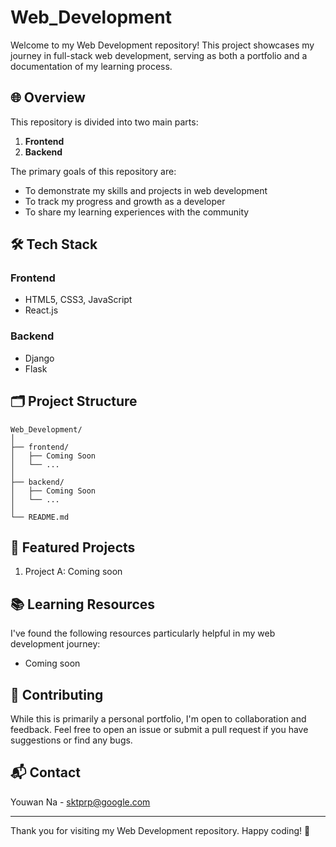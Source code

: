 # Web_Development

Welcome to my Web Development repository! This project showcases my journey in full-stack web development, serving as both a portfolio and a documentation of my learning process.

## 🌐 Overview

This repository is divided into two main parts:

1. **Frontend**
2. **Backend**

The primary goals of this repository are:
- To demonstrate my skills and projects in web development
- To track my progress and growth as a developer
- To share my learning experiences with the community

## 🛠️ Tech Stack

### Frontend
- HTML5, CSS3, JavaScript
- React.js

### Backend
- Django
- Flask

## 🗂️ Project Structure

```
Web_Development/
│
├── frontend/
│   ├── Coming Soon
│   └── ...
│
├── backend/
│   ├── Coming Soon
│   └── ...
│
└── README.md
```

## 🚀 Featured Projects

1. Project A: Coming soon

## 📚 Learning Resources

I've found the following resources particularly helpful in my web development journey:

- Coming soon

## 🤝 Contributing

While this is primarily a personal portfolio, I'm open to collaboration and feedback. Feel free to open an issue or submit a pull request if you have suggestions or find any bugs.

## 📬 Contact

Youwan Na - sktprp@google.com

---

Thank you for visiting my Web Development repository. Happy coding! 🎉
